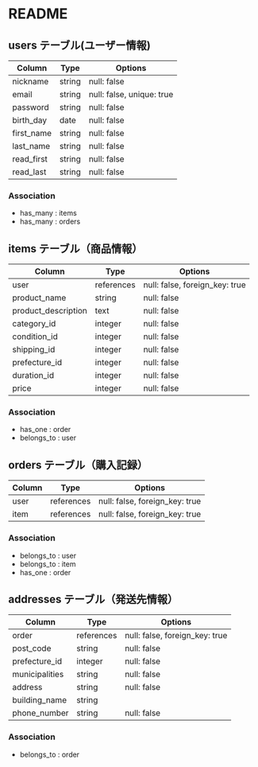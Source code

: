 # README

## users テーブル(ユーザー情報)

| Column       | Type   | Options                   |
| ------------ | ------ | ------------------------- |
| nickname     | string | null: false               |
| email        | string | null: false, unique: true |
| password     | string | null: false               |
| birth_day    | date   | null: false               | 
| first_name   | string | null: false               |
| last_name    | string | null: false               |
| read_first   | string | null: false               |
| read_last    | string | null: false               |
### Association
- has_many : items
- has_many : orders

## items テーブル（商品情報）

| Column              | Type       | Options                        |
| -----------         | -----------| -------------------------------|
| user                | references | null: false, foreign_key: true |
| product_name        | string     | null: false                    |
| product_description | text       | null: false                    |
| category_id         | integer    | null: false                    |
| condition_id        | integer    | null: false                    |
| shipping_id         | integer    | null: false                    |
| prefecture_id       | integer    | null: false                    |
| duration_id         | integer    | null: false                    |
| price               | integer    | null: false                    |
### Association
- has_one : order
- belongs_to : user

## orders テーブル（購入記録）

| Column   | Type       | Options                        |
| -------- | ---------- | ------------------------------ |
| user     | references | null: false, foreign_key: true |
| item     | references | null: false, foreign_key: true |
### Association
- belongs_to : user
- belongs_to : item
- has_one : order 

## addresses テーブル（発送先情報）
| Column             | Type       | Options                        |
| ------------------ | ---------- | -----------------------------  |
| order              | references | null: false, foreign_key: true |
| post_code          | string     | null: false                    |
| prefecture_id      | integer    | null: false                    |
| municipalities     | string     | null: false                    |
| address            | string     | null: false                    |
| building_name      | string     |                                |
| phone_number       | string     | null: false                    |
### Association
- belongs_to : order